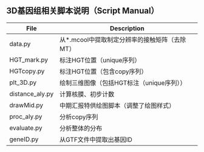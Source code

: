 ## 3D基因组相关脚本说明（Script Manual）

| File            | Description                                   |
| --------------- | --------------------------------------------- |
| data.py         | 从*.mcool中提取制定分辨率的接触矩阵（去除MT） |
| HGT_mark.py     | 标注HGT位置（unique序列）                     |
| HGTcopy.py     | 标注HGT位置（包含copy序列）                   |
| plt_3D.py       | 绘制三维图像（包括HGT标注（unique序列））     |
| distance_aly.py | 计算核膜、初步计数                            |
| drawMid.py      | 中期汇报特供绘图脚本（调整了绘图样式）          |
| proc_aly.py     | 分析copy序列 |
| evaluate.py     | 分析整体的分布 |
| geneID.py       | 从GTF文件中提取出基因ID |

